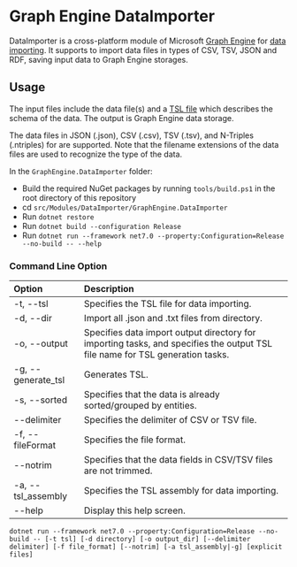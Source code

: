 # Graph Engine DataImporter

DataImporter is a cross-platform module of Microsoft [Graph Engine](https://www.graphengine.io/) for [data importing](https://www.graphengine.io/docs/manual/DataImport.html). It supports to import data files in types of CSV, TSV, JSON and RDF, saving input data to Graph Engine storages.

## Usage
The input files include the data file(s) and a [TSL
file](https://www.graphengine.io/docs/manual/TSL/tsl-basics.html) which
describes the schema of the data. The output is Graph Engine data storage.

The data files in JSON (.json), CSV (.csv), TSV (.tsv), and N-Triples
(.ntriples) for are supported. Note that the filename extensions of the data
files are used to recognize the type of the data.

In the `GraphEngine.DataImporter` folder:

- Build the required NuGet packages by running `tools/build.ps1` in the root directory of this repository
- cd `src/Modules/DataImporter/GraphEngine.DataImporter`
- Run `dotnet restore`
- Run `dotnet build --configuration Release`
- Run `dotnet run --framework net7.0 --property:Configuration=Release --no-build -- --help`

### Command Line Option

|Option | Description|
|:-----|:------------|
|-t, --tsl|Specifies the TSL file for data importing.|
|-d, --dir|Import all .json and .txt files from directory.|
|-o, --output|Specifies data import output directory for importing tasks, and specifies the output TSL file name for TSL generation tasks.|
|-g, --generate_tsl|Generates TSL.|
|-s, --sorted|Specifies that the data is already sorted/grouped by entities.|
|--delimiter|Specifies the delimiter of CSV or TSV file.|
|-f, --fileFormat|Specifies the file format.|
|--notrim|Specifies that the data fields in CSV/TSV files are not trimmed.|
|-a, --tsl_assembly|Specifies the TSL assembly for data importing.|
|--help|Display this help screen.|

```shell
dotnet run --framework net7.0 --property:Configuration=Release --no-build -- [-t tsl] [-d directory] [-o output_dir] [--delimiter delimiter] [-f file_format] [--notrim] [-a tsl_assembly|-g] [explicit files]
```
